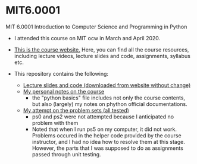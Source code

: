 # MIT6.0001
MIT 6.0001 Introduction to Computer Science and Programming in Python

* I attended this course on MIT ocw in March and April 2020.

* [This is the course website.](https://ocw.mit.edu/courses/electrical-engineering-and-computer-science/6-0001-introduction-to-computer-science-and-programming-in-python-fall-2016/) Here, you can find all the course resources, including lecture videos, lecture slides and code, assignments, syllabus etc.

* This repository contains the following:
  * [Lecture slides and code (downloaded from website without change)](https://github.com/vaccineaftsex/MIT6.0001/tree/master/lecture-slides-code)
  * [My personal notes on the course](https://github.com/vaccineaftsex/MIT6.0001/tree/master/My%20notes)
    * the "python basics" file includes not only the course contents, but also (largely) my notes on phython official documentations.
  * [My attempt on the problem sets (all tested)](https://github.com/vaccineaftsex/MIT6.0001/tree/master/assignments)
    * ps0 and ps2 were not attempted because I anticipated no problem with them
    * Noted that when I run ps5 on my computer, it did not work. Problems occured in the helper code provided by the course instructor, and I had no idea how to resolve them at this stage. However, the parts that I was supposed to do as assignments passed through unit testing.
